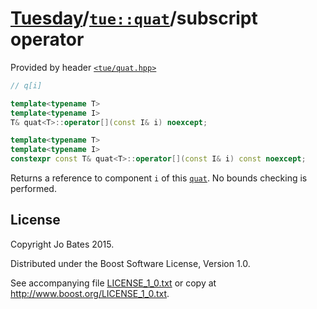 [Tuesday](../../../README.md)/[`tue::quat`](../../headers/quat.md)/subscript operator
=====================================================================================
Provided by header [`<tue/quat.hpp>`](../../headers/quat.md)

```c++
// q[i]

template<typename T>
template<typename I>
T& quat<T>::operator[](const I& i) noexcept;

template<typename T>
template<typename I>
constexpr const T& quat<T>::operator[](const I& i) const noexcept;
```

Returns a reference to component `i` of this [`quat`](../../headers/quat.md). No
bounds checking is performed.

License
-------
Copyright Jo Bates 2015.

Distributed under the Boost Software License, Version 1.0.

See accompanying file [LICENSE_1_0.txt](../../../LICENSE_1_0.txt) or copy at
http://www.boost.org/LICENSE_1_0.txt.
